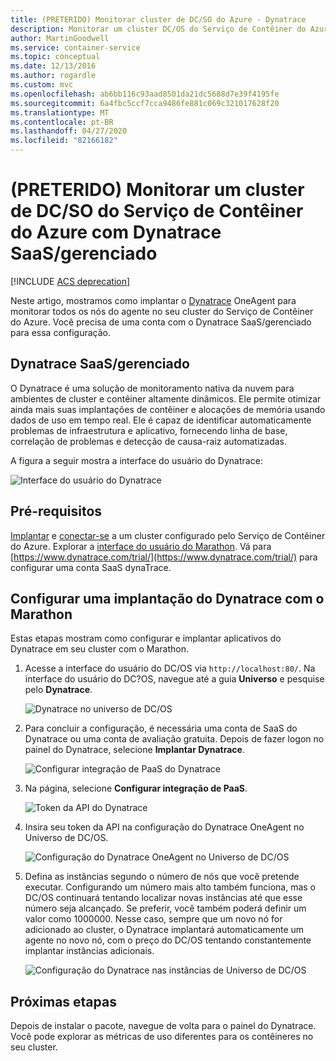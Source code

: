 ```yaml
---
title: (PRETERIDO) Monitorar cluster de DC/SO do Azure - Dynatrace
description: Monitorar um cluster DC/OS do Serviço de Contêiner do Azure com Dynatrace. Implantar o Dynatrace OneAgent usando o painel do DC/OS.
author: MartinGoodwell
ms.service: container-service
ms.topic: conceptual
ms.date: 12/13/2016
ms.author: rogardle
ms.custom: mvc
ms.openlocfilehash: ab6bb116c93aad8501da21dc5688d7e39f4195fe
ms.sourcegitcommit: 6a4fbc5ccf7cca9486fe881c069c321017628f20
ms.translationtype: MT
ms.contentlocale: pt-BR
ms.lasthandoff: 04/27/2020
ms.locfileid: "82166182"
---
```

# <a name="deprecated-monitor-an-azure-container-service-dcos-cluster-with-dynatrace-saasmanaged"></a>(PRETERIDO) Monitorar um cluster de DC/SO do Serviço de Contêiner do Azure com Dynatrace SaaS/gerenciado

[!INCLUDE [ACS deprecation](../../../includes/container-service-deprecation.md)]

Neste artigo, mostramos como implantar o [Dynatrace](https://www.dynatrace.com/) OneAgent para monitorar todos os nós do agente no seu cluster do Serviço de Contêiner do Azure. Você precisa de uma conta com o Dynatrace SaaS/gerenciado para essa configuração. 

## <a name="dynatrace-saasmanaged"></a>Dynatrace SaaS/gerenciado
O Dynatrace é uma solução de monitoramento nativa da nuvem para ambientes de cluster e contêiner altamente dinâmicos. Ele permite otimizar ainda mais suas implantações de contêiner e alocações de memória usando dados de uso em tempo real. Ele é capaz de identificar automaticamente problemas de infraestrutura e aplicativo, fornecendo linha de base, correlação de problemas e detecção de causa-raiz automatizadas.

A figura a seguir mostra a interface do usuário do Dynatrace:

![Interface do usuário do Dynatrace](./media/container-service-monitoring-dynatrace/dynatrace.png)

## <a name="prerequisites"></a>Pré-requisitos 
[Implantar](container-service-deployment.md) e [conectar-se](./../container-service-connect.md) a um cluster configurado pelo Serviço de Contêiner do Azure. Explorar a [interface do usuário do Marathon](container-service-mesos-marathon-ui.md). Vá para [https://www.dynatrace.com/trial/](https://www.dynatrace.com/trial/) para configurar uma conta SaaS dynaTrace.  

## <a name="configure-a-dynatrace-deployment-with-marathon"></a>Configurar uma implantação do Dynatrace com o Marathon
Estas etapas mostram como configurar e implantar aplicativos do Dynatrace em seu cluster com o Marathon.

1. Acesse a interface do usuário do DC/OS via `http://localhost:80/`. Na interface do usuário do DC?OS, navegue até a guia **Universo** e pesquise pelo **Dynatrace**.

    ![Dynatrace no universo de DC/OS](./media/container-service-monitoring-dynatrace/dynatrace-universe.png)

2. Para concluir a configuração, é necessária uma conta de SaaS do Dynatrace ou uma conta de avaliação gratuita. Depois de fazer logon no painel do Dynatrace, selecione **Implantar Dynatrace**.

    ![Configurar integração de PaaS do Dynatrace](./media/container-service-monitoring-dynatrace/setup-paas.png)

3. Na página, selecione **Configurar integração de PaaS**. 

    ![Token da API do Dynatrace](./media/container-service-monitoring-dynatrace/api-token.png) 

4. Insira seu token da API na configuração do Dynatrace OneAgent no Universo de DC/OS. 

    ![Configuração do Dynatrace OneAgent no Universo de DC/OS](./media/container-service-monitoring-dynatrace/dynatrace-config.png)

5. Defina as instâncias segundo o número de nós que você pretende executar. Configurando um número mais alto também funciona, mas o DC/OS continuará tentando localizar novas instâncias até que esse número seja alcançado. Se preferir, você também poderá definir um valor como 1000000. Nesse caso, sempre que um novo nó for adicionado ao cluster, o Dynatrace implantará automaticamente um agente no novo nó, com o preço do DC/OS tentando constantemente implantar instâncias adicionais.

    ![Configuração do Dynatrace nas instâncias de Universo de DC/OS](./media/container-service-monitoring-dynatrace/dynatrace-config2.png)

## <a name="next-steps"></a>Próximas etapas

Depois de instalar o pacote, navegue de volta para o painel do Dynatrace. Você pode explorar as métricas de uso diferentes para os contêineres no seu cluster. 
